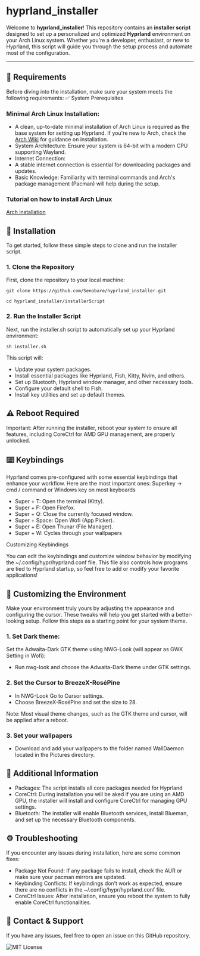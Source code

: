 # hyprland_installer
Welcome to **hyprland_installer**! This repository contains an **installer script** designed to set up a personalized and optimized **Hyprland** environment on your Arch Linux system. Whether you're a developer, enthusiast, or new to Hyprland, this script will guide you through the setup process and automate most of the configuration.

---

## 🌟 Requirements
Before diving into the installation, make sure your system meets the following requirements:
✅ System Prerequisites

### Minimal Arch Linux Installation:
  - A clean, up-to-date minimal installation of Arch Linux is required as the base system for setting up Hyprland. If you're new to Arch, check the [Arch Wiki](https://wiki.archlinux.org/title/Main_page) for guidance on installation.
  - System Architecture: Ensure your system is 64-bit with a modern CPU supporting Wayland.
  - Internet Connection:
  - A stable internet connection is essential for downloading packages and updates.
  - Basic Knowledge: Familiarity with terminal commands and Arch's package management (Pacman) will help during the setup.

### Tutorial on how to install Arch Linux
[Arch installation](installerGuide/ARCHINSTALL_GUIDE.md)

## 🚀 Installation
To get started, follow these simple steps to clone and run the installer script.

### 1. Clone the Repository
First, clone the repository to your local machine:
```
git clone https://github.com/Senobare/hyprland_installer.git
```
```
cd hyprland_installer/installerScript
```
### 2. Run the Installer Script
Next, run the installer.sh script to automatically set up your Hyprland environment:
```
sh installer.sh
```
This script will:
- Update your system packages.
- Install essential packages like Hyprland, Fish, Kitty, Nvim, and others.
- Set up Bluetooth, Hyprland window manager, and other necessary tools.
- Configure your default shell to Fish.
- Install key utilities and set up default themes.

## ⚠️ Reboot Required
Important: After running the installer, reboot your system to ensure all features, including CoreCtrl for AMD GPU management, are properly unlocked.

## ⌨️ Keybindings
Hyprland comes pre-configured with some essential keybindings that enhance your workflow. Here are the most important ones:
Superkey -> cmd / command or Windows key on most keyboards

- Super + T: Open the terminal (Kitty).
- Super + F: Open Firefox.
- Super + Q: Close the currently focused window.
- Super + Space: Open Wofi (App Picker).
- Super + E: Open Thunar (File Manager).
- Super + W: Cycles through your wallpapers

Customizing Keybindings

You can edit the keybindings and customize window behavior by modifying the ~/.config/hypr/hyprland.conf file.
This file also controls how programs are tied to Hyprland startup, so feel free to add or modify your favorite applications!

## 🎨 Customizing the Environment
Make your environment truly yours by adjusting the appearance and configuring the cursor. These tweaks will help you get started with a better-looking setup.
Follow this steps as a starting point for your system theme. 

### 1. Set Dark theme:
Set the Adwaita-Dark GTK theme using NWG-Look (will appear as GWK Setting in Wofi):

  - Run nwg-look and choose the Adwaita-Dark theme under GTK settings.

### 2. Set the Cursor to BreezeX-RoséPine
  - In NWG-Look Go to Cursor settings.
  - Choose BreezeX-RoséPine and set the size to 28.

Note: Most visual theme changes, such as the GTK theme and cursor, will be applied after a reboot.

### 3. Set your wallpapers
  - Download and add your wallpapers to the folder named WallDaemon located in the Pictures directory.

## 🔧 Additional Information
  - Packages: The script installs all core packages needed for Hyprland
  - CoreCtrl: During installation you will be aked if you are using an AMD GPU, the installer will install and configure CoreCtrl for managing GPU settings.
  - Bluetooth: The installer will enable Bluetooth services, install Blueman, and set up the necessary Bluetooth components.

## ⚙️ Troubleshooting
If you encounter any issues during installation, here are some common fixes:

  - Package Not Found: If any package fails to install, check the AUR or make sure your pacman mirrors are updated.
  - Keybinding Conflicts: If keybindings don’t work as expected, ensure there are no conflicts in the ~/.config/hypr/hyprland.conf file.
  - CoreCtrl Issues: After installation, ensure you reboot the system to fully enable CoreCtrl functionalities.

## 💬 Contact & Support
If you have any issues, feel free to open an issue on this GitHub repository.

![MIT License](https://img.shields.io/badge/License-MIT-blue.svg)

